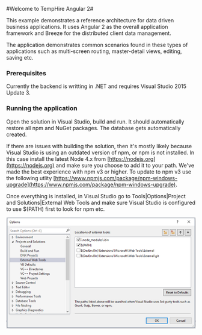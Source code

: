 #Welcome to TempHire Angular 2#

This example demonstrates a reference architecture for data driven business applications. It uses Angular 2 as the overall application framework and Breeze for the distributed client data management.

The application demonstrates common scenarios found in these types of applications such as multi-screen routing, master-detail views, editing, saving etc.

### Prerequisites ###

Currently the backend is writting in .NET and requires Visual Studio 2015 Update 3.

### Running the application ###

Open the solution in Visual Studio, build and run. It should automatically restore all npm and NuGet packages. The database gets automatically created. 

If there are issues with building the solution, then it's mostly likely because Visual Studio is using an outdated version of npm, or npm is not installed. In this case install the latest Node 4.x from [https://nodejs.org](https://nodejs.org) and make sure you choose to add it to your path. We've made the best experience with npm v3 or higher. To update to npm v3 use the following utlity [https://www.npmjs.com/package/npm-windows-upgrade](https://www.npmjs.com/package/npm-windows-upgrade). 

Once everything is installed, in Visual Studio go to Tools|Options|Project and Solutions|External Web Tools and make sure Visual Studio is configured to use $(PATH) first to look for npm etc.

![External Web Tools](vs-config.png?raw=true "External Web Tools")
